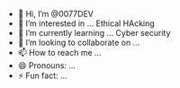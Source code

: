 - 👋 Hi, I’m @0077DEV
- 👀 I’m interested in ... Ethical HAcking
- 🌱 I’m currently learning ... Cyber security
- 💞️ I’m looking to collaborate on ...
- 📫 How to reach me ... 
- 😄 Pronouns: ... 
- ⚡ Fun fact: ...

<!---
0077DEV/0077DEV is a ✨ special ✨ repository because its `README.md` (this file) appears on your GitHub profile.
You can click the Preview link to take a look at your changes.
--->
